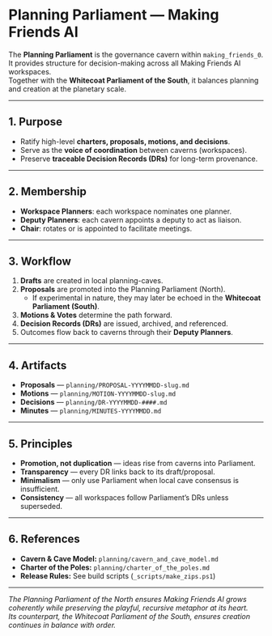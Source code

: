 # Planning Parliament — Making Friends AI

The **Planning Parliament** is the governance cavern within `making_friends_0`.  
It provides structure for decision-making across all Making Friends AI workspaces.  
Together with the **Whitecoat Parliament of the South**, it balances planning and creation at the planetary scale.

---

## 1. Purpose
- Ratify high-level **charters, proposals, motions, and decisions**.  
- Serve as the **voice of coordination** between caverns (workspaces).  
- Preserve **traceable Decision Records (DRs)** for long-term provenance.  

---

## 2. Membership
- **Workspace Planners**: each workspace nominates one planner.  
- **Deputy Planners**: each cavern appoints a deputy to act as liaison.  
- **Chair**: rotates or is appointed to facilitate meetings.  

---

## 3. Workflow
1. **Drafts** are created in local planning-caves.  
2. **Proposals** are promoted into the Planning Parliament (North).  
   - If experimental in nature, they may later be echoed in the **Whitecoat Parliament (South)**.  
3. **Motions & Votes** determine the path forward.  
4. **Decision Records (DRs)** are issued, archived, and referenced.  
5. Outcomes flow back to caverns through their **Deputy Planners**.  

---

## 4. Artifacts
- **Proposals** — `planning/PROPOSAL-YYYYMMDD-slug.md`  
- **Motions** — `planning/MOTION-YYYYMMDD-slug.md`  
- **Decisions** — `planning/DR-YYYYMMDD-####.md`  
- **Minutes** — `planning/MINUTES-YYYYMMDD.md`  

---

## 5. Principles
- **Promotion, not duplication** — ideas rise from caverns into Parliament.  
- **Transparency** — every DR links back to its draft/proposal.  
- **Minimalism** — only use Parliament when local cave consensus is insufficient.  
- **Consistency** — all workspaces follow Parliament’s DRs unless superseded.  

---

## 6. References
- **Cavern & Cave Model:** `planning/cavern_and_cave_model.md`  
- **Charter of the Poles:** `planning/charter_of_the_poles.md`  
- **Release Rules:** See build scripts (`_scripts/make_zips.ps1`)  

---

*The Planning Parliament of the North ensures Making Friends AI grows coherently while preserving the playful, recursive metaphor at its heart.  
Its counterpart, the Whitecoat Parliament of the South, ensures creation continues in balance with order.*  
